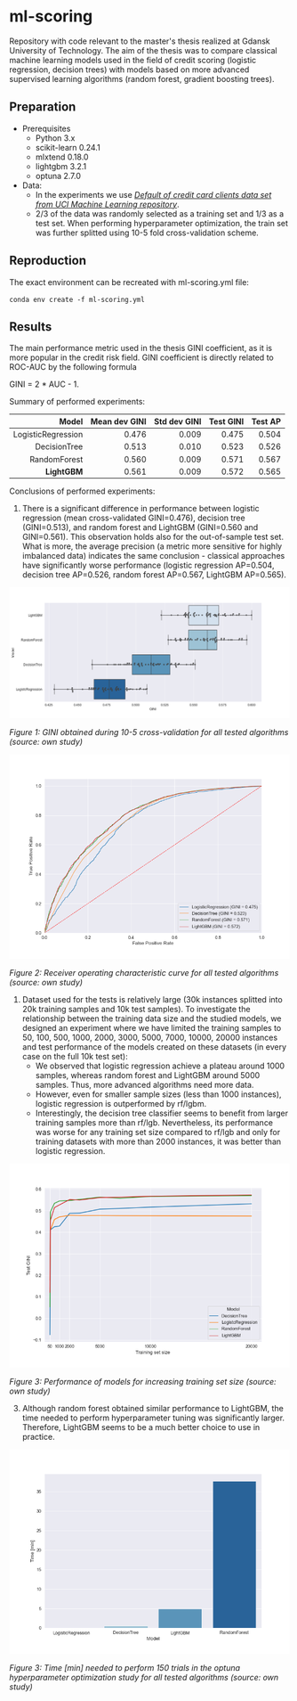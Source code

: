 # ml-scoring

Repository with code relevant to the master's thesis realized at Gdansk University of Technology. The aim of the thesis was to compare classical machine learning models used in the field of credit scoring (logistic regression, decision trees) with models based on more advanced supervised learning algorithms (random forest, gradient boosting trees).

## Preparation
- Prerequisites
  - Python 3.x
  - scikit-learn 0.24.1
  - mlxtend 0.18.0
  - lightgbm 3.2.1
  - optuna 2.7.0
- Data:
  - In the experiments we use [*Default of credit card clients data set from UCI Machine Learning repository*](https://archive.ics.uci.edu/ml/datasets/default+of+credit+card+clients).
  - 2/3 of the data was randomly selected as a training set and 1/3 as a test set. When performing hyperparameter optimization, the train set was further splitted using 10-5 fold cross-validation scheme.

## Reproduction

The exact environment can be recreated with ml-scoring.yml file:

```
conda env create -f ml-scoring.yml
```

## Results


The main performance metric used in the thesis GINI coefficient, as it is more popular in the credit risk field. GINI coefficient is directly related to ROC-AUC by the following formula 

GINI = 2 * AUC - 1.

Summary of performed experiments:

|              Model | Mean dev GINI | Std dev GINI | Test GINI | Test AP |
|-------------------:|--------------:|-------------:|----------:|--------:|
| LogisticRegression | 0.476         | 0.009        | 0.475     | 0.504   |
| DecisionTree       | 0.513         | 0.010        | 0.523     | 0.526   |
| RandomForest       | 0.560         | 0.009        | 0.571     | 0.567   |
| **LightGBM**           | 0.561         | 0.009        | 0.572     | 0.565   |

Conclusions of performed experiments:

1. There is a significant difference in performance between logistic regression (mean cross-validated GINI=0.476), decision tree (GINI=0.513), and random forest and LightGBM (GINI=0.560 and GINI=0.561). This observation holds also for the out-of-sample test set. What is more, the average precision (a metric more sensitive for highly imbalanced data) indicates the same conclusion - classical approaches have significantly worse performance (logistic regression AP=0.504, decision tree AP=0.526, random forest AP=0.567, LightGBM AP=0.565).

![image](./Experiment_results/Summary/val_gini.png)

*Figure 1: GINI obtained during 10-5 cross-validation for all tested algorithms (source: own study)*

![image](./Experiment_results/Summary/roc.png)

*Figure 2: Receiver operating characteristic curve for all tested algorithms (source: own study)*

1. Dataset used for the tests is relatively large (30k instances splitted into 20k training samples and 10k test samples). To investigate the relationship between the training data size and the studied models, we designed an experiment where we have limited the training samples to 50, 100, 500, 1000, 2000, 3000, 5000, 7000, 10000, 20000 instances and test performance of the models created on these datasets (in every case on the full 10k test set):
   - We observed that logistic regression achieve a plateau around 1000 samples, whereas random forest and LightGBM around 5000 samples. Thus, more advanced algorithms need more data.
   - However, even for smaller sample sizes (less than 1000 instances), logistic regression is outperformed by rf/lgbm.
   - Interestingly, the decision tree classifier seems to benefit from larger training samples more than rf/lgb. Nevertheless, its performance was worse for any training set size compared to rf/lgb and only for training datasets with more than 2000 instances, it was better than logistic regression.

![image](./Experiment_results/Summary/set_size.png)

*Figure 3: Performance of models for increasing training set size (source: own study)*

3. Although random forest obtained similar performance to LightGBM, the time needed to perform hyperparameter tuning was significantly larger. Therefore, LightGBM seems to be a much better choice to use in practice.

![image](./Experiment_results/Summary/times.png)

*Figure 3: Time [min] needed to perform 150 trials in the optuna hyperparameter optimization study for all tested algorithms (source: own study)*
